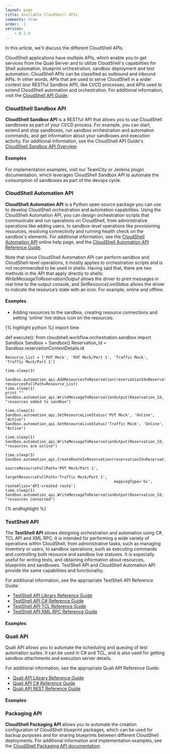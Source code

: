 ```yaml
---
layout: page
title: Available CloudShell APIs
comments: true
order:  1
version:
    - 8.1.0
---
```


In this article, we'll discuss the different CloudShell APIs. 

CloudShell applications have multiple APIs, which enable you to get services from the Quali Server and to utilize CloudShell's capabilities for Shell automation, blueprint orchestration, sandbox deployment and test automation. CloudShell APIs can be classified as outbound and inbound APIs. In other words, APIs that are used to serve CloudShell in a wider context (our RESTful Sandbox API), like CI/CD processes, and APIs used to extend CloudShell automation and orchestration. For additional information, visit the <a href="http://help.quali.com/Online%20Help/8.1/Api-Guide/Content/API/CS-API-Ovrvew.htm" target="_blank">CloudShell API Guide</a>.

### CloudShell Sandbox API

**CloudShell Sandbox API** is a RESTful API that allows you to use CloudShell sandboxes as part of your CI/CD process. For example, you can start, extend and stop sandboxes, run sandbox orchestration and automation commands, and get information about your sandboxes and execution activity. For additional information, see the CloudShell API Guide's <a href="http://help.quali.com/Online%20Help/8.1/Api-Guide/Content/API/REST-API-Overvw.htm" target="_blank">CloudShell Sandbox API Overview</a>.

#### Examples

For implementation examples, visit our TeamCity or Jenkins plugin documentation, which leverages CloudShell Sandbox API to automate the consumption of sandboxes as part of the devops cycle.

### CloudShell Automation API

**CloudShell Automation API** is a Python open source package you can use to develop CloudShell orchestration and automation capabilities. Using the CloudShell Automation API, you can design orchestration scripts that communicate and run operations on CloudShell, from administrative operations like adding users, to sandbox-level operations like provisioning resources, resolving connectivity and running health check on the sandbox's elements. For additional information, see the <a href="http://help.quali.com/Online%20Help/8.1/API-Guide/Content/API/Pyth-API-Overvw.htm" target="_blank">CloudShell Automation API</a> online help page, and the <a href="http://help.quali.com/Online%20Help/8.1/Python-API/" target="_blank">CloudShell Automation API Reference Guide</a>.

Note that since CloudShell Automation API can perform sandbox and CloudShell-level operations, it mostly applies to orchestration scripts and is not recommended to be used in shells. Having said that, there are two methods in the API that apply directly to shells: *WriteMessageToReservationOutput* allows the driver to print messages in real time to the output console, and *SetResourceLiveStatus* allows the driver to indicate the resource’s state with an icon. For example, online and offline.

#### Examples

* Adding resources to the sandbox, creating resource connections and setting 'online' live status icon on the resources:

{% highlight python %}
import time


def execute():
    from cloudshell.workflow.orchestration.sandbox import Sandbox
    Sandbox = Sandbox()
    Reservation_Id = Sandbox.reservationContextDetails.id

    Resource_List = ['PUT Mock', 'PUT Mock/Port 1', 'Traffic Mock', 'Traffic Mock/Port 1']

    time.sleep(3)

    Sandbox.automation_api.AddResourcesToReservation(reservationId=Reservation_Id, resourcesFullPath=Resource_List)
    time.sleep(1)
    print ""
    Sandbox.automation_api.WriteMessageToReservationOutput(Reservation_Id, "resources added to sandbox")

    time.sleep(3)
    Sandbox.automation_api.SetResourceLiveStatus('PUT Mock', 'Online', "Active")
    Sandbox.automation_api.SetResourceLiveStatus('Traffic Mock', 'Online', "Active")

    time.sleep(1)
    Sandbox.automation_api.WriteMessageToReservationOutput(Reservation_Id, "resources are online")

    time.sleep(3)
    Sandbox.automation_api.CreateRouteInReservation(reservationId=Reservation_Id,
                                                    sourceResourceFullPath='PUT Mock/Port 1',
                                                    targetResourceFullPath='Traffic Mock/Port 1',
                                                    mappingType='bi', routeAlias='API-created route')
    time.sleep(1)
    Sandbox.automation_api.WriteMessageToReservationOutput(Reservation_Id, "resources connected")
{% endhighlight %}

### TestShell API

The **TestShell API** allows designing orchestration and automation using C#, TCL API and XML RPC. It is intended for performing a wide variety of operations within CloudShell; from administrative tasks, such as managing inventory or users, to sandbox operations, such as executing commands and controlling both resource and sandbox live statuses. It is especially useful for writing tests, and obtaining information about resources, blueprints and sandboxes. TestShell API and CloudShell Automation API provide the same capabilities and functionality. 

For additional information, see the appropriate TestShell API Reference Guide:
* <a href="http://help.quali.com/Online%20Help/8.1/testshell-api/TestShell%20API%20Library.html" target="_blank">TestShell API Library Reference Guide</a>
* <a href="http://help.quali.com/Online%20Help/8.1/testshell-api/TestShell%20cSharp%20API.html" target="_blank">TestShell API C# Reference Guide</a>
* <a href="http://help.quali.com/Online%20Help/8.1/testshell-api/TestShell%20TCL%20API.html" target="_blank">TestShell API TCL Reference Guide</a>
* <a href="http://help.quali.com/Online%20Help/8.1/testshell-api/TestShell%20XML%20RPC%20API.html" target="_blank">TestShell API XML RPC Reference Guide</a>

#### Examples

### Quali API

Quali API allows you to automate the scheduling and queuing of test automation suites. It can be used in C# and TCL, and is also used for getting sandbox attachments and execution server details.

For additional information, see the appropriate Quali API Reference Guide:
* <a href="http://help.quali.com/Online%20Help/8.1/quali-api/Quali%20API%20Library.html" target="_blank">Quali API Library Reference Guide</a>
* <a href="http://help.quali.com/Online%20Help/8.1/quali-api/Quali%20cSharp%20API.html" target="_blank">Quali API C# Reference Guide</a>
* <a href="http://help.quali.com/Online%20Help/8.1/quali-api/Quali%20REST%20API.html" target="_blank">Quali API REST Reference Guide</a>

#### Examples

### Packaging API

**CloudShell Packaging API** allows you to automate the creation configuration of CloudShell blueprint packages, which can be used for backup purposes and for sharing blueprints between different CloudShell deployments. For additional information and implementation examples, see the <a href="http://help.quali.com/Online%20Help/8.1/API-Guide/Content/API/Pckg-API/Intro.htm" target="_blank">CloudShell Packaging API documentation</a>.